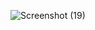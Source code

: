 ![Screenshot (19)](https://github.com/user-attachments/assets/7bbf19c5-82e3-40e2-93b2-80a2e598c218)
